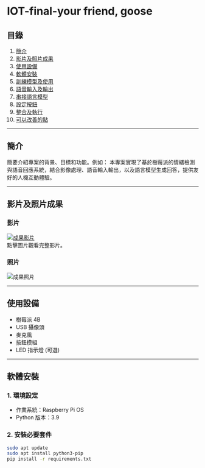 # IOT-final-your friend, goose

## 目錄
1. [簡介](#簡介)
2. [影片及照片成果](#影片及照片成果)
3. [使用設備](#使用設備)
4. [軟體安裝](#軟體安裝)
5. [訓練模型及使用](#訓練模型及使用)
6. [語音輸入及輸出](#語音輸入及輸出)
7. [串接語言模型](#串接語言模型)
8. [設定按鈕](#設定按鈕)
9. [整合及執行](#整合及執行)
10. [可以改善的點](#可以改善的點)

---

## 簡介
簡要介紹專案的背景、目標和功能。例如：
本專案實現了基於樹莓派的情緒檢測與語音回應系統，結合影像處理、語音輸入輸出，以及語言模型生成回答，提供友好的人機互動體驗。

---

## 影片及照片成果
### 影片
[![成果影片](https://img.youtube.com/vi/視頻代碼/0.jpg)](https://www.youtube.com/watch?v=視頻代碼)  
點擊圖片觀看完整影片。

### 照片
![成果照片](成果照片路徑)

---

## 使用設備
- 樹莓派 4B
- USB 攝像頭
- 麥克風
- 按鈕模組
- LED 指示燈 (可選)

---

## 軟體安裝
### 1. 環境設定
- 作業系統：Raspberry Pi OS
- Python 版本：3.9

### 2. 安裝必要套件
```bash
sudo apt update
sudo apt install python3-pip
pip install -r requirements.txt
